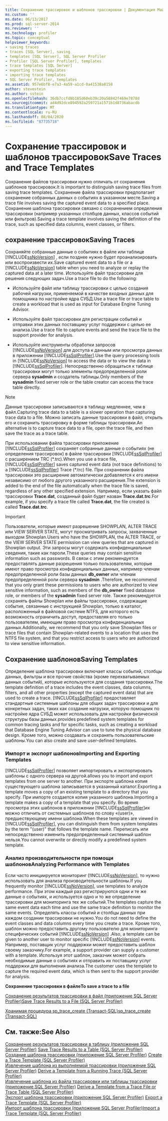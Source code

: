 ```yaml
---
title: Сохранение трассировок и шаблонов трассировки | Документация Майкрософт
ms.custom: ''
ms.date: 06/13/2017
ms.prod: sql-server-2014
ms.reviewer: ''
ms.technology: profiler
ms.topic: conceptual
helpviewer_keywords:
- saving traces
- traces [SQL Server], saving
- templates [SQL Server], SQL Server Profiler
- Profiler [SQL Server Profiler], templates
- trace templates [SQL Server]
- exporting trace templates
- importing trace templates
- SQL Server Profiler, templates
ms.assetid: 957e6bf8-e7a3-4a59-a1cd-0a41538a8158
author: stevestein
ms.author: sstein
ms.openlocfilehash: 36db7ccfd8b185d60eb39c20a58842f469e7878d
ms.sourcegitcommit: ad4d92dce894592a259721a1571b1d8736abacdb
ms.translationtype: MT
ms.contentlocale: ru-RU
ms.lasthandoff: 08/04/2020
ms.locfileid: "87735718"
---
```

# <a name="save-traces-and-trace-templates"></a><span data-ttu-id="c189c-102">Сохранение трассировок и шаблонов трассировок</span><span class="sxs-lookup"><span data-stu-id="c189c-102">Save Traces and Trace Templates</span></span>
  <span data-ttu-id="c189c-103">Сохранение файлов трассировки нужно отличать от сохранения шаблонов трассировок.</span><span class="sxs-lookup"><span data-stu-id="c189c-103">It is important to distinguish saving trace files from saving trace templates.</span></span> <span data-ttu-id="c189c-104">Сохранение файла трассировки предполагает сохранение собранных данных о событиях в указанном месте.</span><span class="sxs-lookup"><span data-stu-id="c189c-104">Saving a trace file involves saving the captured event data to a specified place.</span></span> <span data-ttu-id="c189c-105">Сохранение шаблона трассировки связано с сохранением определения трассировки (например указанных столбцов данных, классов событий или фильтров).</span><span class="sxs-lookup"><span data-stu-id="c189c-105">Saving a trace template involves saving the definition of the trace, such as specified data columns, event classes, or filters.</span></span>  
  
## <a name="saving-traces"></a><span data-ttu-id="c189c-106">сохранение трассировок</span><span class="sxs-lookup"><span data-stu-id="c189c-106">Saving Traces</span></span>  
 <span data-ttu-id="c189c-107">Сохраняйте собранные данные о событиях в файле или таблице [!INCLUDE[ssNoVersion](../../includes/ssnoversion-md.md)] , если позднее нужно будет проанализировать или воспроизвести их.</span><span class="sxs-lookup"><span data-stu-id="c189c-107">Save captured event data to a file or a [!INCLUDE[ssNoVersion](../../includes/ssnoversion-md.md)] table when you need to analyze or replay the captured data at a later time.</span></span> <span data-ttu-id="c189c-108">Используйте файл трассировки для решения следующих задач.</span><span class="sxs-lookup"><span data-stu-id="c189c-108">Use a trace file to do the following:</span></span>  
  
-   <span data-ttu-id="c189c-109">Используйте файл или таблицу трассировки с целью создания рабочей нагрузки, применяемой в качестве входных данных для помощника по настройке ядра СУБД.</span><span class="sxs-lookup"><span data-stu-id="c189c-109">Use a trace file or trace table to create a workload that is used as input for Database Engine Tuning Advisor.</span></span>  
  
-   <span data-ttu-id="c189c-110">Используйте файл трассировки для регистрации событий и отправки этих данных поставщику услуг поддержки с целью ее анализа.</span><span class="sxs-lookup"><span data-stu-id="c189c-110">Use a trace file to capture events and send the trace file to the support provider for analysis.</span></span>  
  
-   <span data-ttu-id="c189c-111">Используйте инструменты обработки запросов [!INCLUDE[ssNoVersion](../../includes/ssnoversion-md.md)] для доступа к данным или просмотра данных в приложении [!INCLUDE[ssSqlProfiler](../../includes/sssqlprofiler-md.md)].</span><span class="sxs-lookup"><span data-stu-id="c189c-111">Use the query processing tools in [!INCLUDE[ssNoVersion](../../includes/ssnoversion-md.md)] to access the data or to view the data in [!INCLUDE[ssSqlProfiler](../../includes/sssqlprofiler-md.md)].</span></span> <span data-ttu-id="c189c-112">Непосредственно обращаться к таблице трассировки могут только элементы предопределенной роли сервера **sysadmin** и создатель таблицы.</span><span class="sxs-lookup"><span data-stu-id="c189c-112">Only members of the **sysadmin** fixed server role or the table creator can access the trace table directly.</span></span>  
  
> [!NOTE]  
>  <span data-ttu-id="c189c-113">Данные трассировки записываются в таблицу медленнее, чем в файл.</span><span class="sxs-lookup"><span data-stu-id="c189c-113">Capturing trace data to a table is a slower operation than capturing trace data to a file.</span></span> <span data-ttu-id="c189c-114">Можно записать данные трассировки в файл, открыть его и сохранить трассировку в форме таблицы трассировки.</span><span class="sxs-lookup"><span data-stu-id="c189c-114">An alternative is to capture trace data to a file, open the trace file, and then save the trace as a trace table.</span></span>  
  
 <span data-ttu-id="c189c-115">При использовании файла трассировки приложение [!INCLUDE[ssSqlProfiler](../../includes/sssqlprofiler-md.md)] сохраняет собранные данные о событиях (не определения трассировок) в файле трассировки [!INCLUDE[ssSqlProfiler](../../includes/sssqlprofiler-md.md)] с расширением TRC (\*.trc).</span><span class="sxs-lookup"><span data-stu-id="c189c-115">When you use a trace file, [!INCLUDE[ssSqlProfiler](../../includes/sssqlprofiler-md.md)] saves captured event data (not trace definitions) to a [!INCLUDE[ssSqlProfiler](../../includes/sssqlprofiler-md.md)] Trace (\*.trc) file.</span></span> <span data-ttu-id="c189c-116">При сохранении файла трассировки это расширение автоматически добавляется к его имени независимо от любого другого указанного расширения.</span><span class="sxs-lookup"><span data-stu-id="c189c-116">The extension is added to the end of the file automatically when the trace file is saved, regardless of any other specified extension.</span></span> <span data-ttu-id="c189c-117">Например, если указать файл трассировки **Trace.dat**, созданный файл будет назван **Trace.dat.trc**.</span><span class="sxs-lookup"><span data-stu-id="c189c-117">For example, if you specify a trace file called **Trace.dat**, the file created is called **Trace.dat.trc**.</span></span>  
  
> [!IMPORTANT]  
>  <span data-ttu-id="c189c-118">Пользователи, которые имеют разрешение SHOWPLAN, ALTER TRACE или VIEW SERVER STATE, могут просматривать запросы, захваченные выходом Showplan.</span><span class="sxs-lookup"><span data-stu-id="c189c-118">Users who have the SHOWPLAN, the ALTER TRACE, or the VIEW SERVER STATE permission can view queries that are captured in Showplan output.</span></span> <span data-ttu-id="c189c-119">Эти запросы могут содержать конфиденциальные сведения, такие как пароли.</span><span class="sxs-lookup"><span data-stu-id="c189c-119">These queries may contain sensitive information such as passwords.</span></span> <span data-ttu-id="c189c-120">В связи с этим рекомендуется предоставлять данные разрешения только пользователям, которые имеют право просмотра конфиденциальных данных, например членам предопределенной роли базы данных **db_owner** или членам предопределенной роли сервера **sysadmin** .</span><span class="sxs-lookup"><span data-stu-id="c189c-120">Therefore, we recommend that you only grant these permissions to users who are authorized to view sensitive information, such as members of the **db_owner** fixed database role, or members of the **sysadmin** fixed server role.</span></span> <span data-ttu-id="c189c-121">Также рекомендуется сохранять файлы Showplan или файлы трассировки, содержащие события, связанные с инструкцией Showplan, только в каталог, расположенный в файловой системе NTFS, для которого есть возможность ограничить доступ, предоставляя его только пользователям, имеющим право просмотра конфиденциальных данных.</span><span class="sxs-lookup"><span data-stu-id="c189c-121">Additionally, we recommend that you only save Showplan files or trace files that contain Showplan-related events to a location that uses the NTFS file system, and that you restrict access to users who are authorized to view sensitive information.</span></span>  
  
## <a name="saving-templates"></a><span data-ttu-id="c189c-122">Сохранение шаблонов</span><span class="sxs-lookup"><span data-stu-id="c189c-122">Saving Templates</span></span>  
 <span data-ttu-id="c189c-123">Определение шаблона трассировки включает классы событий, столбцы данных, фильтры и все прочие свойства (кроме перехватываемых данных событий), которые используются для создания трассировки.</span><span class="sxs-lookup"><span data-stu-id="c189c-123">The template definition of a trace includes the event classes, data columns, filters, and all other properties (except the captured event data) that are used to create a trace.</span></span> [!INCLUDE[ssSqlProfiler](../../includes/sssqlprofiler-md.md)] <span data-ttu-id="c189c-124">предоставляет стандартные системные шаблоны для общих задач трассировки и для конкретных задач, таких как создание нагрузки, которую помощник по настройке ядра СУБД может использовать для настройки физической структуры базы данных.</span><span class="sxs-lookup"><span data-stu-id="c189c-124">provides predefined system templates for common tracing tasks and for specific tasks, such as creating a workload that Database Engine Tuning Advisor can use to tune the physical database design.</span></span> <span data-ttu-id="c189c-125">Кроме того, можно создавать и сохранять пользовательские шаблоны.</span><span class="sxs-lookup"><span data-stu-id="c189c-125">You can also create and save user-defined templates.</span></span>  
  
### <a name="importing-and-exporting-templates"></a><span data-ttu-id="c189c-126">Импорт и экспорт шаблонов</span><span class="sxs-lookup"><span data-stu-id="c189c-126">Importing and Exporting Templates</span></span>  
 [!INCLUDE[ssSqlProfiler](../../includes/sssqlprofiler-md.md)] <span data-ttu-id="c189c-127">позволяет импортировать и экспортировать шаблоны с одного сервера на другой.</span><span class="sxs-lookup"><span data-stu-id="c189c-127">allows you to import and export templates from one server to another.</span></span> <span data-ttu-id="c189c-128">При экспорте шаблона копия существующего шаблона записывается в указанный каталог.</span><span class="sxs-lookup"><span data-stu-id="c189c-128">Exporting a template moves a copy of an existing template to a directory that you specify.</span></span> <span data-ttu-id="c189c-129">При импорте создается копия указанного шаблона.</span><span class="sxs-lookup"><span data-stu-id="c189c-129">Importing a template makes a copy of a template that you specify.</span></span> <span data-ttu-id="c189c-130">Во время просмотра этих шаблонов в приложении [!INCLUDE[ssSqlProfiler](../../includes/sssqlprofiler-md.md)]их можно отличить от системных шаблонов по слову «(user)», предшествующему имени шаблона.</span><span class="sxs-lookup"><span data-stu-id="c189c-130">When these templates are viewed in [!INCLUDE[ssSqlProfiler](../../includes/sssqlprofiler-md.md)], you can distinguish them from system templates by the term "(user)" that follows the template name.</span></span> <span data-ttu-id="c189c-131">Переписать или непосредственно изменить предопределенный системный шаблон нельзя.</span><span class="sxs-lookup"><span data-stu-id="c189c-131">You cannot overwrite or directly modify a predefined system template.</span></span>  
  
### <a name="analyzing-performance-with-templates"></a><span data-ttu-id="c189c-132">Анализ производительности при помощи шаблонов</span><span class="sxs-lookup"><span data-stu-id="c189c-132">Analyzing Performance with Templates</span></span>  
 <span data-ttu-id="c189c-133">Если часто инициируется мониторинг [!INCLUDE[ssNoVersion](../../includes/ssnoversion-md.md)], то нужно использовать для анализа производительности шаблоны.</span><span class="sxs-lookup"><span data-stu-id="c189c-133">If you frequently monitor [!INCLUDE[ssNoVersion](../../includes/ssnoversion-md.md)], use templates to analyze performance.</span></span> <span data-ttu-id="c189c-134">При этом каждый раз регистрируются одни и те же данные о событиях, и используется одно и то же определение трассировки для мониторинга тех же событий.</span><span class="sxs-lookup"><span data-stu-id="c189c-134">The templates capture the same event data each time and use the same trace definition to monitor the same events.</span></span> <span data-ttu-id="c189c-135">Определять классы событий и столбцы данных при каждом создании трассировки не нужно.</span><span class="sxs-lookup"><span data-stu-id="c189c-135">You do not need to define the event classes and data columns every time you create a trace.</span></span> <span data-ttu-id="c189c-136">Кроме того, шаблон можно предоставить другому пользователю для мониторинга специфических событий [!INCLUDE[ssNoVersion](../../includes/ssnoversion-md.md)] .</span><span class="sxs-lookup"><span data-stu-id="c189c-136">Also, a template can be given to another user to monitor specific [!INCLUDE[ssNoVersion](../../includes/ssnoversion-md.md)] events.</span></span> <span data-ttu-id="c189c-137">Например, поставщик услуг поддержки может предоставить шаблон своему заказчику.</span><span class="sxs-lookup"><span data-stu-id="c189c-137">For example, a support provider can supply a customer with a template.</span></span> <span data-ttu-id="c189c-138">Используя этот шаблон, заказчик может собрать необходимые данные о событиях и отправить их поставщику услуг поддержки для выполнения анализа.</span><span class="sxs-lookup"><span data-stu-id="c189c-138">The customer uses the template to capture the required event data, which is then sent to the support provider for analysis.</span></span>  
  
 <span data-ttu-id="c189c-139">**Сохранение трассировки в файле**</span><span class="sxs-lookup"><span data-stu-id="c189c-139">**To save a trace to a file**</span></span>  
  
 [<span data-ttu-id="c189c-140">Сохранение результатов трассировки в файл (приложение SQL Server Profiler)</span><span class="sxs-lookup"><span data-stu-id="c189c-140">Save Trace Results to a File &#40;SQL Server Profiler&#41;</span></span>](save-trace-results-to-a-file-sql-server-profiler.md)  
  
 [<span data-ttu-id="c189c-141">Хранимая процедура sp_trace_create (Transact-SQL)</span><span class="sxs-lookup"><span data-stu-id="c189c-141">sp_trace_create &#40;Transact-SQL&#41;</span></span>](/sql/relational-databases/system-stored-procedures/sp-trace-create-transact-sql)  
  
## <a name="see-also"></a><span data-ttu-id="c189c-142">См. также:</span><span class="sxs-lookup"><span data-stu-id="c189c-142">See Also</span></span>  
 <span data-ttu-id="c189c-143">[Сохранение результатов трассировки в таблицу (приложение SQL Server Profiler)](save-trace-results-to-a-table-sql-server-profiler.md) </span><span class="sxs-lookup"><span data-stu-id="c189c-143">[Save Trace Results to a Table &#40;SQL Server Profiler&#41;](save-trace-results-to-a-table-sql-server-profiler.md) </span></span>  
 <span data-ttu-id="c189c-144">[Создание шаблона трассировки (приложение SQL Server Profiler)](create-a-trace-template-sql-server-profiler.md) </span><span class="sxs-lookup"><span data-stu-id="c189c-144">[Create a Trace Template &#40;SQL Server Profiler&#41;](create-a-trace-template-sql-server-profiler.md) </span></span>  
 <span data-ttu-id="c189c-145">[Извлечение шаблона из выполняемой трассировки (приложение SQL Server Profiler)](derive-a-template-from-a-running-trace-sql-server-profiler.md) </span><span class="sxs-lookup"><span data-stu-id="c189c-145">[Derive a Template from a Running Trace &#40;SQL Server Profiler&#41;](derive-a-template-from-a-running-trace-sql-server-profiler.md) </span></span>  
 <span data-ttu-id="c189c-146">[Извлечение шаблона из файла трассировки или таблицы трассировки (приложение SQL Server Profiler)](derive-a-template-from-a-trace-file-or-trace-table-sql-server-profiler.md) </span><span class="sxs-lookup"><span data-stu-id="c189c-146">[Derive a Template from a Trace File or Trace Table &#40;SQL Server Profiler&#41;](derive-a-template-from-a-trace-file-or-trace-table-sql-server-profiler.md) </span></span>  
 <span data-ttu-id="c189c-147">[Экспорт шаблона трассировки (приложение SQL Server Profiler)](export-a-trace-template-sql-server-profiler.md) </span><span class="sxs-lookup"><span data-stu-id="c189c-147">[Export a Trace Template &#40;SQL Server Profiler&#41;](export-a-trace-template-sql-server-profiler.md) </span></span>  
 [<span data-ttu-id="c189c-148">Импорт шаблона трассировки (приложение SQL Server Profiler)</span><span class="sxs-lookup"><span data-stu-id="c189c-148">Import a Trace Template &#40;SQL Server Profiler&#41;</span></span>](import-a-trace-template-sql-server-profiler.md)  
  
  
